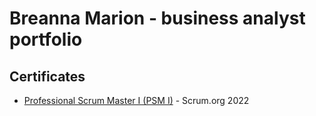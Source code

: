 # Breanna Marion - business analyst portfolio
## Certificates
- [Professional Scrum Master I (PSM I)](certificates/Professional%20Scrum%20Master%20I.pdf) - Scrum.org 2022






